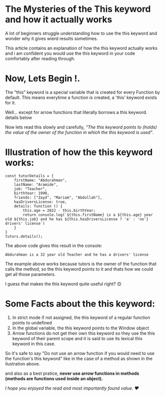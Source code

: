 #  The Mysteries of the This keyword and how it actually works

A lot of beginners struggle understanding how to use the this keyword and wonder why it gives wierd results sometimes. 

This article contains an explanation of how the this keyword actually works and i am confident you would use the this keyword in your code comfortably after reading through. 

# Now, Lets Begin !.

The "this" keyword is a special variable that is created for every Function by default. This means everytime a function is created, a 'this' keyword exists for it. 

Well... except for arrow functions that literally borrows a this keyword. details below

Now lets read this slowly and carefully, _"The this keyword points to (holds) the value of the owner of the function in which the this keyword is used"_.

# Illustration of how the this keyword works:

```
const tutorDetails = {
    firstName: "Abdurahman",
    lastName: "Aramide",
    job: "Teacher",
    birthYear: 1990,
    friends: ["Zayd", "Mariam", "Abdullah"],
    hasDriversLicense: true,
    details: function () {
        this.age = 2022 - this.birthYear;
        return console.log(`${this.firstName} is a ${this.age} year old ${this.job} and he has ${this.hasDriversLicense ? 'a' : 'no'} drivers' license`)
    }
}
tutors.details();
```

The above code gives this result in the console:
```
Abdurahman is a 32 year old Teacher and he has a drivers' license
```

The example above works because tutors is the owner of the function that calls the method, so the this keyword points to it and thats how we could get all those parameters.

I guess that makes the this keyword quite useful right? 😊

# Some Facts about the this keyword:

1. In strict mode if not assigned, the this keyword of a regular function points to undefined
2. In the global variable, the this keyword points to the Window object
3. Arrow functions do not get their own this keyword so they use the this keyword of their parent scope and it is said to use its lexical this keyword in this case. 

So it's safe to say "Do not use an arrow function if you would need to use the function's this keyword" like in the case of a method as shown in the ilustration above.

and also as a best pratice, **never use arrow functions in methods (methods are functions used inside an object).**

_I hope you enjoyed the read and most importantly found value. ❤_ 
